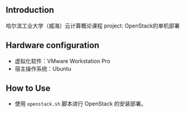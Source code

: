 ## Introduction

哈尔滨工业大学（威海）云计算概论课程 project: OpenStack的单机部署

## Hardware configuration

- 虚拟化软件：VMware Workstation Pro
- 宿主操作系统：Ubuntu

## How to Use

- 使用 `openstack.sh` 脚本进行 OpenStack 的安装部署。

